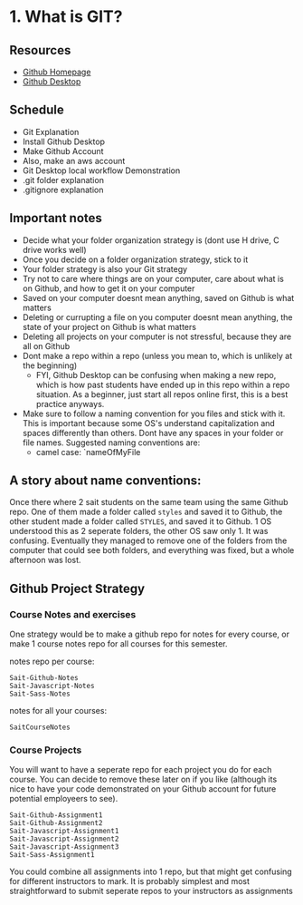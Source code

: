 # 1. What is GIT?

## Resources

-   [Github Homepage](https://github.com/)
-   [Github Desktop](https://desktop.github.com/)

## Schedule

-   Git Explanation
-   Install Github Desktop
-   Make Github Account
-   Also, make an aws account
-   Git Desktop local workflow Demonstration
-   .git folder explanation
-   .gitignore explanation

## Important notes
- Decide what your folder organization strategy is (dont use H drive, C drive works well)
- Once you decide on a folder organization strategy, stick to it
- Your folder strategy is also your Git strategy
- Try not to care where things are on your computer, care about what is on Github, and how to get it on your computer
- Saved on your computer doesnt mean anything, saved on Github is what matters
- Deleting or currupting a file on you computer doesnt mean anything, the state of your project on Github is what matters
- Deleting all projects on your computer is not stressful, because they are all on Github
- Dont make a repo within a repo (unless you mean to, which is unlikely at the beginning)
  - FYI, Github Desktop can be confusing when making a new repo, which is how past students have ended up in this repo within a repo situation. As a beginner, just start all repos online first, this is a best practice anyways.
- Make sure to follow a naming convention for you files and stick with it. This is important because some OS's understand capitalization and spaces differently than others. Dont have any spaces in your folder or file names. Suggested naming conventions are:
    - camel case: `nameOfMyFile
    
## A story about name conventions:
Once there where 2 sait students on the same team using the same Github repo. One of them made a folder called `styles` and saved it to Github, the other student made a folder called `STYLES`, and saved it to Github. 1 OS understood this as 2 seperate folders, the other OS saw only 1. It was confusing. Eventually they managed to remove one of the folders from the computer that could see both folders, and everything was fixed, but a whole afternoon was lost.


## Github Project Strategy

### Course Notes and exercises
One strategy would be to make a github repo for notes for every course, or make 1 course notes repo for all courses for this semester.

notes repo per course:
```
Sait-Github-Notes
Sait-Javascript-Notes
Sait-Sass-Notes
```

notes for all your courses:
```
SaitCourseNotes
```

### Course Projects
You will want to have a seperate repo for each project you do for each course. You can decide to remove these later on if you like (although its nice to have your code demonstrated on your Github account for future potential employeers to see).

```
Sait-Github-Assignment1
Sait-Github-Assignment2
Sait-Javascript-Assignment1
Sait-Javascript-Assignment2
Sait-Javascript-Assignment3
Sait-Sass-Assignment1
```

You could combine all assignments into 1 repo, but that might get confusing for different instructors to mark. It is probably simplest and most straightforward to submit seperate repos to your instructors as assignments




